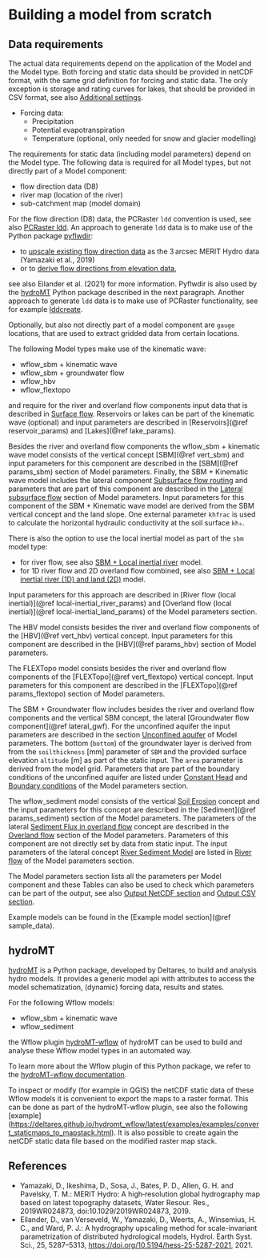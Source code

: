 # Building a model from scratch

## Data requirements
The actual data requirements depend on the application of the Model and the Model type. Both
forcing and static data should be provided in netCDF format, with the same grid definition
for forcing and static data. The only exception is storage and rating curves for lakes, that
should be provided in CSV format, see also [Additional settings](@ref).

* Forcing data:
  - Precipitation
  - Potential evapotranspiration
  - Temperature (optional, only needed for snow and glacier modelling)

The requirements for static data (including model parameters) depend on the Model type. The 
following data is required for all Model types, but not directly part of a Model component:

+ flow direction data (D8)
+ river map (location of the river)
+ sub-catchment map (model domain)

For the flow direction (D8) data, the PCRaster `ldd` convention is used, see also [PCRaster
ldd](https://pcraster.geo.uu.nl/pcraster/4.3.1/documentation/pcraster_manual/sphinx/secdatbase.html#ldd-data-type).
An approach to generate `ldd` data is to make use of the Python package
[pyflwdir](https://github.com/Deltares/pyflwdir): 

+ to [upscale existing flow direction
  data](https://deltares.github.io/pyflwdir/latest/upscaling.html) as the 3 arcsec MERIT
  Hydro data (Yamazaki et al., 2019)
+ or to [derive flow directions from elevation
  data](https://deltares.github.io/pyflwdir/latest/from_dem.html),

see also Eilander et al. (2021) for more information. 
Pyflwdir is also used by the [hydroMT](@ref) Python package described in the next paragraph.
Another approach to generate `ldd` data is to make use of PCRaster functionality, see for
example
[lddcreate](https://pcraster.geo.uu.nl/pcraster/4.3.1/documentation/pcraster_manual/sphinx/op_lddcreate.html).

Optionally, but also not directly part of a model component are `gauge` locations, that are
used to extract gridded data from certain locations.

The following Model types make use of the kinematic wave:
+ wflow\_sbm + kinematic wave
+ wflow\_sbm + groundwater flow
+ wflow\_hbv
+ wflow\_flextopo

and require for the river and overland flow components input data that is described in [Surface
flow](@ref). Reservoirs or lakes can be part of the kinematic wave (optional) and input
parameters are described in [Reservoirs](@ref reservoir_params) and [Lakes](@ref
lake_params).

Besides the river and overland flow components the wflow\_sbm + kinematic wave model
consists of the vertical concept [SBM](@ref vert_sbm) and input parameters for this
component are described in the [SBM](@ref params_sbm) section of Model parameters. Finally,
the SBM + Kinematic wave model includes the lateral component [Subsurface flow
routing](@ref) and parameters that are part of this component are described in the [Lateral
subsurface flow](@ref) section of Model parameters. Input parameters for this component of
the SBM + Kinematic wave model are derived from the SBM vertical concept and the land slope.
One external parameter `khfrac` is used to calculate the horizontal hydraulic conductivity
at the soil surface `kh₀`.

There is also the option to use the local inertial model as part of the `sbm` model type:
+ for river flow, see also  [SBM + Local inertial river](@ref) model. 
+ for 1D river flow and 2D overland flow combined, see also [SBM + Local inertial river (1D)
  and land (2D)](@ref) model.

Input parameters for this approach are described in [River flow (local inertial)](@ref
local-inertial_river_params) and [Overland flow (local
inertial)](@ref local-inertial_land_params) of the Model parameters section.

The HBV model consists besides the river and overland flow components of the [HBV](@ref
vert_hbv) vertical concept. Input parameters for this component are described in the
[HBV](@ref params_hbv) section of Model parameters.

The FLEXTopo model consists besides the river and overland flow components of the [FLEXTopo](@ref
vert_flextopo) vertical concept. Input parameters for this component are described in the
[FLEXTopo](@ref params_flextopo) section of Model parameters.

The SBM + Groundwater flow includes besides the river and overland flow components and the
vertical SBM concept, the lateral [Groundwater flow component](@ref lateral_gwf). For the
unconfined aquifer the input parameters are described in the section [Unconfined
aquifer](@ref) of Model parameters. The bottom (`bottom`) of the groundwater layer is
derived from from the `soilthickness` [mm] parameter of `SBM` and the provided surface
elevation `altitude` [m] as part of the static input. The `area` parameter is derived from
the model grid. Parameters that are part of the boundary conditions of the unconfined
aquifer are listed under [Constant Head](@ref) and [Boundary conditions](@ref) of the Model
parameters section.

The wflow\_sediment model consists of the vertical [Soil Erosion](@ref) concept and the
input parameters for this concept are described in the [Sediment](@ref params_sediment)
section of the Model parameters. The parameters of the lateral [Sediment Flux in overland
flow](@ref) concept are described in the [Overland flow](@ref) section of the Model
parameters. Parameters of this component are not directly set by data from static input. The
input parameters of the lateral concept [River Sediment Model](@ref) are listed in [River
flow](@ref) of the Model parameters section.

The Model parameters section lists all the parameters per Model component and these Tables
can also be used to check which parameters can be part of the output, see also [Output
NetCDF section](@ref) and [Output CSV section](@ref).

Example models can be found in the [Example model section](@ref sample_data).

## hydroMT
[hydroMT](https://github.com/Deltares/hydromt) is a Python package, developed by Deltares,
to build and analysis hydro models. It provides a generic model api with attributes to
access the model schematization, (dynamic) forcing data, results and states.

For the following Wflow models:
  - wflow\_sbm + kinematic wave
  - wflow_sediment

the Wflow plugin [hydroMT-wflow](https://github.com/Deltares/hydromt_wflow) of hydroMT can
be used to build and analyse these Wflow model types in an automated way.

To learn more about the Wflow plugin of this Python package, we refer to the [hydroMT-wflow
documentation](https://deltares.github.io/hydromt_wflow/latest/index.html).

To inspect or modify (for example in QGIS) the netCDF static data of these Wflow models it
is convenient to export the maps to a raster format. This can be done as part of the
hydroMT-wflow plugin, see also the following [example]
(https://deltares.github.io/hydromt_wflow/latest/examples/examples/convert_staticmaps_to_mapstack.html).
It is also possible to create again the netCDF static data file based on the modified raster
map stack.


## References
+ Yamazaki, D., Ikeshima, D., Sosa, J., Bates, P. D., Allen, G. H. and Pavelsky, T. M.:
  MERIT Hydro: A high‐resolution global hydrography map based on latest topography datasets,
  Water Resour. Res., 2019WR024873, doi:10.1029/2019WR024873, 2019.
+ Eilander, D., van Verseveld, W., Yamazaki, D., Weerts, A., Winsemius, H. C., and Ward, P.
  J.: A hydrography upscaling method for scale-invariant parametrization of distributed
  hydrological models, Hydrol. Earth Syst. Sci., 25, 5287–5313,
  <https://doi.org/10.5194/hess-25-5287-2021>, 2021.